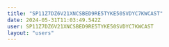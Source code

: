 ```yaml
---
title: "SP11Z7DZ6V21XNCSBED9RE5TYKE50SVDYC7KWCAST"
date: 2024-05-31T11:03:49.542Z
user: SP11Z7DZ6V21XNCSBED9RE5TYKE50SVDYC7KWCAST
layout: "users"
---
```

    